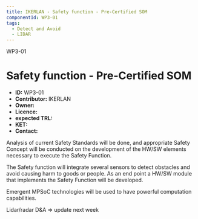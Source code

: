 ```yaml
---
title: IKERLAN - Safety function - Pre-Certified SOM
componentId: WP3-01
tags:
  - Detect and Avoid
  - LIDAR
---
```


WP3-01

# Safety function - Pre-Certified SOM

- __ID:__ WP3-01
- __Contributor:__ IKERLAN
- __Owner:__ 
- __Licence:__
- __expected TRL:__
- __KET:__
- __Contact:__

Analysis of current Safety Standards will be done, and appropriate Safety Concept will be conducted on the development of the HW/SW elements necessary to execute the Safety Function.

The Safety function will integrate several sensors to detect obstacles and avoid causing harm to goods or people. As an end point a HW/SW module that implements the Safety Function will be developed.

Emergent MPSoC technologies will be used to have powerful computation capabilities.

Lidar/radar  D&A  => update next week

